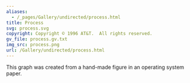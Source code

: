 ```yaml
---
aliases:
  - /_pages/Gallery/undirected/process.html
title: Process
svg: process.svg
copyright: Copyright © 1996 AT&T.  All rights reserved.
gv_file: process.gv.txt
img_src: process.png
url: /Gallery/undirected/process.html
---
```

This graph was created from a hand-made figure
in an operating system paper.
